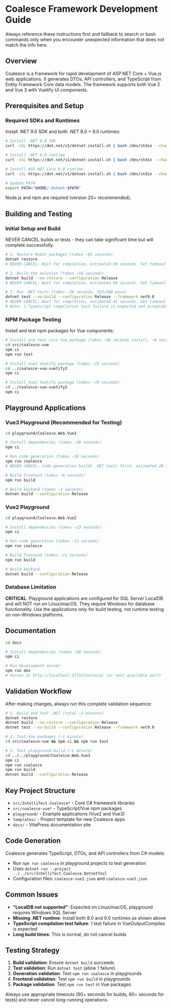 # Coalesce Framework Development Guide

Always reference these instructions first and fallback to search or bash commands only when you encounter unexpected information that does not match the info here.

## Overview
Coalesce is a framework for rapid development of ASP.NET Core + Vue.js web applications. It generates DTOs, API controllers, and TypeScript from Entity Framework Core data models. The framework supports both Vue 2 and Vue 3 with Vuetify UI components.

## Prerequisites and Setup

### Required SDKs and Runtimes
Install .NET 9.0 SDK and both .NET 8.0 + 9.0 runtimes:
```bash
# Install .NET 9.0 SDK
curl -sSL https://dot.net/v1/dotnet-install.sh | bash /dev/stdin --channel 9.0

# Install .NET 8.0 runtime
curl -sSL https://dot.net/v1/dotnet-install.sh | bash /dev/stdin --channel 8.0 --runtime dotnet

# Install ASP.NET Core 8.0 runtime  
curl -sSL https://dot.net/v1/dotnet-install.sh | bash /dev/stdin --channel 8.0 --runtime aspnetcore

# Update PATH
export PATH="$HOME/.dotnet:$PATH"
```

Node.js and npm are required (version 20+ recommended).

## Building and Testing

### Initial Setup and Build
NEVER CANCEL builds or tests - they can take significant time but will complete successfully.

```bash
# 1. Restore NuGet packages (takes ~85 seconds)
dotnet restore
# NEVER CANCEL: Wait for completion, estimated 90 seconds. Set timeout to 120+ seconds.

# 2. Build the solution (takes ~50 seconds)  
dotnet build --no-restore --configuration Release
# NEVER CANCEL: Wait for completion, estimated 60 seconds. Set timeout to 90+ seconds.

# 3. Run .NET tests (takes ~30 seconds, 563/568 pass)
dotnet test --no-build --configuration Release --framework net9.0
# NEVER CANCEL: Wait for completion, estimated 45 seconds. Set timeout to 60+ seconds.
# Note: 1 TypeScript compilation test failure is expected and acceptable.
```

### NPM Package Testing
Install and test npm packages for Vue components:

```bash
# Install and test core Vue package (takes ~40 seconds install, ~6 seconds tests)
cd src/coalesce-vue
npm ci
npm run test

# Install Vue3 Vuetify package (takes ~25 seconds)
cd ../coalesce-vue-vuetify3  
npm ci

# Install Vue2 Vuetify package (takes ~70 seconds)
cd ../coalesce-vue-vuetify2
npm ci
```

## Playground Applications

### Vue3 Playground (Recommended for Testing)
```bash
cd playground/Coalesce.Web.Vue3

# Install dependencies (takes ~30 seconds)
npm ci

# Run code generation (takes ~18 seconds)  
npm run coalesce
# NEVER CANCEL: Code generation builds .NET tools first, estimated 20 seconds.

# Build frontend (takes ~6 seconds)
npm run build

# Build backend (takes ~3 seconds)
dotnet build --configuration Release
```

### Vue2 Playground
```bash
cd playground/Coalesce.Web.Vue2

# Install dependencies (takes ~23 seconds)
npm ci

# Run code generation (takes ~13 seconds)
npm run coalesce

# Build frontend (takes ~11 seconds) 
npm run build

# Build backend
dotnet build --configuration Release
```

### Database Limitation
**CRITICAL**: Playground applications are configured for SQL Server LocalDB and will NOT run on Linux/macOS. They require Windows for database functionality. Use the applications only for build testing, not runtime testing on non-Windows platforms.

## Documentation
```bash
cd docs

# Install dependencies (takes ~50 seconds)
npm ci

# Run development server
npm run dev
# Serves at http://localhost:5173/Coalesce/ (or next available port)
```

## Validation Workflow
After making changes, always run this complete validation sequence:

```bash
# 1. Build and test .NET (total ~3 minutes)
dotnet restore
dotnet build --no-restore --configuration Release  
dotnet test --no-build --configuration Release --framework net9.0

# 2. Test Vue packages (~1 minute)
cd src/coalesce-vue && npm ci && npm run test

# 3. Test playground build (~1 minute)
cd ../../playground/Coalesce.Web.Vue3
npm ci
npm run coalesce
npm run build
dotnet build --configuration Release
```

## Key Project Structure
- `src/IntelliTect.Coalesce*` - Core C# framework libraries
- `src/coalesce-vue*` - TypeScript/Vue npm packages  
- `playground/` - Example applications (Vue2 and Vue3)
- `templates/` - Project template for new Coalesce apps
- `docs/` - VitePress documentation site

## Code Generation
Coalesce generates TypeScript, DTOs, and API controllers from C# models:
- Run `npm run coalesce` in playground projects to test generation
- Uses `dotnet run --project ../../src/IntelliTect.Coalesce.DotnetTool`
- Configuration files: `coalesce-vue2.json` and `coalesce-vue3.json`

## Common Issues
- **"LocalDB not supported"**: Expected on Linux/macOS, playground requires Windows SQL Server
- **Missing .NET runtime**: Install both 8.0 and 9.0 runtimes as shown above
- **TypeScript compilation test failure**: 1 test failure in VueOutputCompiles is expected
- **Long build times**: This is normal, do not cancel builds

## Testing Strategy
1. **Build validation**: Ensure `dotnet build` succeeds 
2. **Test validation**: Run `dotnet test` (allow 1 failure)
3. **Generation validation**: Test `npm run coalesce` in playgrounds
4. **Frontend validation**: Test `npm run build` in playgrounds
5. **Package validation**: Test `npm run test` in Vue packages

Always use appropriate timeouts (90+ seconds for builds, 60+ seconds for tests) and never cancel long-running operations.